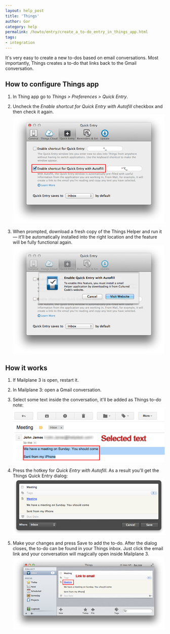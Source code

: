 ```yaml
---
layout: help_post
title: 'Things'
author: Gor
category: help
permalink: /howto/entry/create_a_to-do_entry_in_things_app.html
tags:
- integration
---
```


It's very easy to create a new to-dos based on email conversations. Most importantly, Things creates a to-do that links back to the Gmail conversation.


## How to configure Things app

1. In Thing app go to *Things > Preferences > Quick Entry*.

2. Uncheck the *Enable shortcut for Quick Entry with Autofill* checkbox and then check it again.<br/>
	![screenshot](/assets/howto/2013-04-25-create_a_to-do_entry_in_things_app/screen1.png) 
 
3. When prompted, download a fresh copy of the Things Helper and run it — it’ll be automatically installed into the right location and the feature will be fully functional again.<br/>
	![screenshot](/assets/howto/2013-04-25-create_a_to-do_entry_in_things_app/screen2.png)


## How it works

1. If Mailplane 3 is open, restart it.

2. In Mailplane 3: open a Gmail conversation.

3. Select some text inside the conversation, it'll be added as Things to-do note:<br/>
	![screenshot](/assets/howto/2013-04-25-create_a_to-do_entry_in_things_app/screen3.png) 

4. Press the hotkey for *Quick Entry with Autofill*. As a result you'll get the Things Quick Entry dialog:<br/>
 	![screenshot](/assets/howto/2013-04-25-create_a_to-do_entry_in_things_app/screen4.png)

5. Make your changes and press Save to add the to-do. After the dialog closes, the to-do can be found in your Things inbox. Just click the email link and your conversation will magically open inside Mailplane 3.<br/>
	![screenshot](/assets/howto/2013-04-25-create_a_to-do_entry_in_things_app/screen5.png)